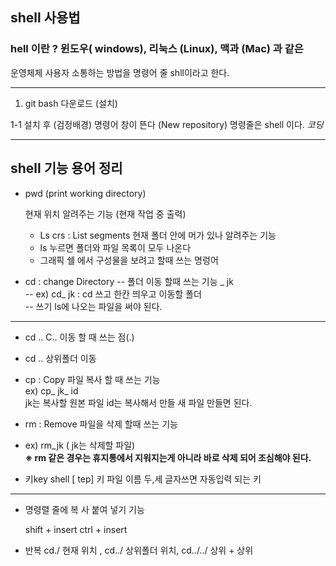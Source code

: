 ## shell 사용법  
### hell 이란 ? 윈도우( windows), 리눅스 (Linux), 맥과 (Mac) 과 같은  
   운영체체 사용자 소통하는 방법을 명령어 줄 shll이라고 한다.

***

1. git bash 다운로드 (설치)
  
1-1  설치 후 (검정배경) 명령어 창이 뜬다 (New repository)
     명령줄은 shell 이다. *코딩*

---
## shell 기능 용어 정리
-  pwd (print working directory)  

   현재 위치 알려주는 기능 (현재 작업 중 출력)
   
   -  Ls crs : List segments 현재 폴더 안에 머가 있나 알려주는 기능  
   -  ls 누르면 폴더와 파일 목록이 모두 나온다  
   -  그래픽 쉘 에서 구성물을 보려고 할때 쓰는 명렁어 
   
-  cd :  change Directory
--  폴더 이동 할때 쓰는 기능 _ jk  
--  ex) cd_ jk : cd 쓰고 한칸 띄우고 이동할 폴더   
--   쓰기 ls에 나오는 파일을 써야 된다.

___

-  cd .. C.. 이동 할 때 쓰는 점(.)  
-  cd .. 상위폴더 이동   

-  cp : Copy 파일 복사 할 때 쓰는 기능  
        ex) cp_ jk_ id  
        jk는 복사할 원본 파일 id는 복사해서 만들 새 파일 만들면 된다.  
 
-  rm : Remove 파일을 삭제 할때 쓰는 기능 
  - ex) rm_jk ( jk는 삭제할 파일)  
  **※ rm 같은 경우는 휴지통에서 지워지는게 아니라 바로 삭제 되어 조심해야 된다.**  
 
   - 키key shell [ tep] 키 파일 이름 두,세 글자쓰면 자동입력 되는 키  
   
   ___
   
-  명령렬 줄에 복 사 붙여 넣기 기능  

   shift + insert
   ctrl  + insert  
   
-  반복   cd./ 현재 위치 , cd../ 상위폴더 위치, cd../../ 상위 + 상위  
  
  
  
  
  
  
  
  
